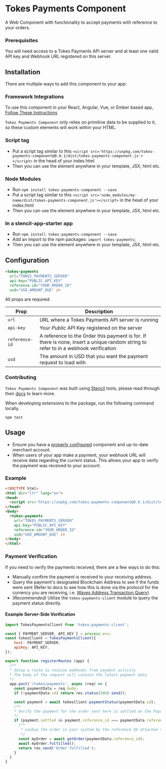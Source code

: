 # Tokes Payments Component
A Web Component with functionality to accept payments with reference to your orders.

### Prerequisites
You will need access to a Tokes Payments API server and at least one valid API key and Webhook URL registered on this server.

## Installation
There are multiple ways to add this component to your app:

### Framework Integrations
To use this component in your React, Angular, Vue, or Ember based app, [Follow These Instructions](https://stenciljs.com/docs/overview)

`Tokes Payments Component` only relies on primitive data to be supplied to it, so these custom elements will work within your HTML.

### Script tag
- Put a script tag similar to this `<script src='https://unpkg.com/tokes-payments-component@0.0.1/dist/tokes-payments-component.js'></script>` in the head of your index.html
- Then you can use the element anywhere in your template, JSX, html etc.

### Node Modules
- Run `npm install tokes-payments-component --save`
- Put a script tag similar to this `<script src='node_modules/my-name/dist/tokes-payments-component.js'></script>` in the head of your index.html
- Then you can use the element anywhere in your template, JSX, html etc.

### In a stencil-app-starter app
- Run `npm install tokes-payments-component --save`
- Add an import to the npm packages: `import tokes-payments`;
- Then you can use the element anywhere in your template, JSX, html etc.

## Configuration
```html
<tokes-payments 
  url="TOKES_PAYMENTS_SERVER" 
  api-key="PUBLIC_API_KEY" 
  reference-id="YOUR_ORDER_ID" 
  usd="USD_AMOUNT_DUE" />
```

All props are required:

| Prop | Description |
| --- | --- |
| `url` | URL where a Tokes Payments API server is running |
| `api-key` | Your *Public* API Key registered on the server  |
| `reference-id` | A reference to the Order this payment is for. If there is none, insert a unique random string to refer to in a webhook verification |
| `usd` | The amount in USD that you want the payment request to load with |

### Contributing
`Tokes Payments Component` was built using [Stencil](https://stenciljs.com/) tools, please read through their [docs](https://stenciljs.com/docs/introduction) to learn more.

When developing extensions to the package, run the following command locally.
```
npm test
```

## Usage
- Ensure you have a [properly configured](#configuration) component and up-to-date merchant account.
- When users of your app make a payment, your webhook URL will receive data regarding the current status.  This allows your app to verify the payment was received to your account.

### Example
```html
<!DOCTYPE html>
<html dir="ltr" lang="en">
<head>
  <script src='https://unpkg.com/tokes-payments-component@0.0.1/dist/tokes-payments-component.js'></script>
</head>
<body>
  <tokes-payments 
    url="TOKES_PAYMENTS_SERVER" 
    api-key="PUBLIC_API_KEY" 
    reference-id="YOUR_ORDER_ID" 
    usd="USD_AMOUNT_DUE" />
</body>
</html>
```
### Payment Verification

If you need to verify the payments received, there are a few ways to do this:
- Manually confirm the payment is received to your receiving address.
- Query the payment's designated Blockchain Address to see if the funds were sent (Refer to docs to see how this is done via the protocol for the currency you are receiving, i.e. [Waves Address Transaction Query](https://docs.wavesplatform.com/en/waves-api-and-sdk/waves-node-rest-api/transactions.html#section-5040393571675bece5c1e06579164f3d))
- _(Recommended)_ Utilize the `tokes-payments-client` module to query the payment status directly.
#### Example Server-Side Verification
```js
import TokesPaymentsClient from 'tokes-payments-client';

const { PAYMENT_SERVER, API_KEY } = process.env;
const tokesClient = TokesPaymentsClient({
    host: PAYMENT_SERVER,
    apiKey: API_KEY,
});

export function registerRoutes (app) {
  /**
  * Setup a route to receive webhooks from payment activity
  * The body of the request will contain the latest payment data
  */
  app.post('/tokes/payments', async (req) => {
    const paymentData = req.body;
    if (!paymentData.id) return res.status(500).send();

    const payment = await tokesClient.paymentStatus(paymentData.id);
    /**
    * Verify the payment for the order sent here is settled on the Payments Server
    */
    if (payment.settled && payment.reference_id === paymentData.reference_id) {
      /**
       * Lookup the order in your system by the reference ID attached to the payment 
       */
      const myOrder = await getOrder(paymentData.reference_id);
      await myOrder.fulfilled();
      return res.send('Order fulfilled');
    }
  }
}
```
